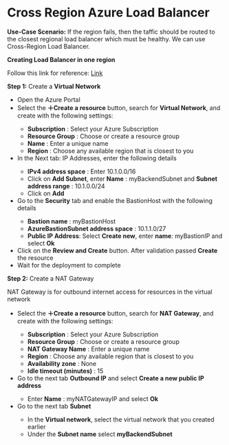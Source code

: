 # Cross Region Azure Load Balancer

<b>Use-Case Scenario:</b> If the region fails, then the taffic should be routed to the closest regional load balancer which must be healthy. We can use Cross-Region Load Balancer.

<b>Creating Load Balancer in one region</b> 

Follow this link for reference: <a href="https://docs.microsoft.com/en-in/azure/load-balancer/quickstart-load-balancer-standard-public-portal?tabs=option-1-create-load-balancer-standard">Link</a>

<b>Step 1:</b> Create a <b>Virtual Network</b>
<ul>
  <li>Open the Azure Portal</li>
  <li>Select the <b>＋Create a resource</b> button, search for <b>Virtual Network</b>, and create with the following settings:</li>
  <ul>
    <li><b>Subscription</b> : Select your Azure Subscription</li>
    <li><b>Resource Group</b> : Choose or create a resource group</li>
    <li><b>Name</b> : Enter a unique name</li>
    <li><b>Region</b> : Choose any available region that is closest to you</li>
  </ul>
  <li>In the Next tab: IP Addresses, enter the following details</li>
  <ul>
    <li><b>IPv4 address space</b> : Enter 10.1.0.0/16</li>
    <li>Click on <b>Add Subnet</b>, enter <b>Name</b> : myBackendSubnet and <b>Subnet address range</b> : 10.1.0.0/24</li>
    <li>Click on <b>Add</b></li>
  </ul>
  <li>Go to the <b>Security</b> tab and enable the BastionHost with the following details</li>
  <ul>
    <li><b>Bastion name</b> : myBastionHost</li>
    <li><b>AzureBastionSubnet address space</b> : 10.1.1.0/27</li>
    <li><b>Public IP Address</b>: Select <b>Create new</b>, enter <b>name</b>: myBastionIP and select <b>Ok</b></li>
  </ul>
  <li>Click on the <b>Review and Create</b> button. After validation passed <b>Create</b> the resource </li>
  <li>Wait for the deployment to complete</li>
 </ul>
 
 <b>Step 2:</b> Create a NAT Gateway
 
 NAT Gateway is for outbound internet access for resources in the virtual network
 
 <ul>
  <li>Select the <b>＋Create a resource</b> button, search for <b>NAT Gateway</b>, and create with the following settings:</li>
  <ul>
    <li><b>Subscription</b> : Select your Azure Subscription</li>
    <li><b>Resource Group</b> : Choose or create a resource group</li>
    <li><b>NAT Gateway Name</b> : Enter a unique name</li>
    <li><b>Region</b> : Choose any available region that is closest to you</li>
    <li><b>Availability zone</b> : None</li>
    <li><b>Idle timeout (minutes)</b> : 15</li>
  </ul>
  <li>Go to the next tab <b>Outbound IP</b> and select <b>Create a new public IP address</b></li>
  <ul>
    <li>Enter <b>Name</b> : myNATGatewayIP and select <b>Ok</b></li>
  </ul>
  <li>Go to the next tab <b>Subnet</b></li>
  <ul>
    <li>In the <b>Virtual network</b>, select the virtual network that you created earlier</li>
    <li>Under the <b>Subnet name</b> select <b>myBackendSubnet</b></li>
  </ul>
  
